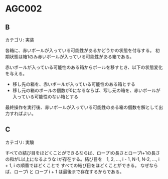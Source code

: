# AGC002

## B
カテゴリ: 実装

各箱に、赤いボールが入っている可能性があるかどうかの状態を付与する。
初期状態は箱1のみ赤いボールが入っている可能性がある箱である。

赤いボールが入っている可能性のある箱からボールを移すとき、以下の状態変化を与える。
* 移し先の箱を、赤いボールが入っている可能性のある箱とする
* 移し元の箱のボールの個数が0になるならば、写し元の箱を、赤いボールが入っている可能性のない箱とする

最終操作を実行後、赤いボールが入っている可能性のある箱の個数を解として出力すればよい。

## C
カテゴリ: 実験

すべての結び目をほどくことができるならば、ロープiの長さとロープi+1の長さの和がL以上になるような
iが存在する。結び目を　1, 2, ..., i - 1, N-1, N-2, ..., i + 1, i の順番でほどくことで
すべての結び目をほどくことができる。
なぜならば、ロープi と ロープ i + 1 は最後まで存在するからである。
